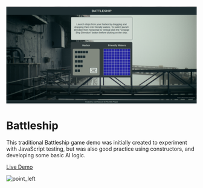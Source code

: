 ![alt text](https://github.com/livingicon/battleship/blob/main/dist/images/battleship.png?raw=true)
<h1>Battleship</h1>
<p>This traditional Battleship game demo was initially created to experiment with JavaScript testing, but was also good practice using constructors, and developing some basic AI logic.</p>

<a href="https://livingicon.github.io/battleship/" rel="nofollow">Live Demo</a>

<g-emoji class="g-emoji" alias="point_left" fallback-src="https://github.githubassets.com/images/icons/emoji/unicode/1f448.png"><img class="emoji" alt="point_left" height="20" width="20" src="https://github.githubassets.com/images/icons/emoji/unicode/1f448.png"></g-emoji>